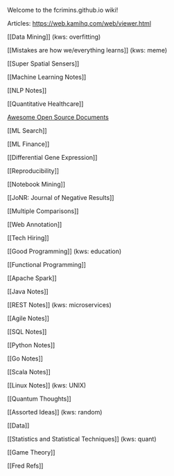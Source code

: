 Welcome to the fcrimins.github.io wiki!

Articles: https://web.kamihq.com/web/viewer.html

[[Data Mining]] (kws: overfitting)

[[Mistakes are how we/everything learns]] (kws: meme)

[[Super Spatial Sensers]]

[[Machine Learning Notes]]

[[NLP Notes]]

[[Quantitative Healthcare]]

[Awesome Open Source Documents](https://github.com/nacyot/awesome-opensource-documents)

[[ML Search]]

[[ML Finance]]

[[Differential Gene Expression]]

[[Reproducibility]]

[[Notebook Mining]]

[[JoNR: Journal of Negative Results]]

[[Multiple Comparisons]]

[[Web Annotation]]

[[Tech Hiring]]

[[Good Programming]] (kws: education)

[[Functional Programming]]

[[Apache Spark]]

[[Java Notes]]

[[REST Notes]] (kws: microservices)

[[Agile Notes]]

[[SQL Notes]]

[[Python Notes]]

[[Go Notes]]

[[Scala Notes]]

[[Linux Notes]] (kws: UNIX)

[[Quantum Thoughts]]

[[Assorted Ideas]] (kws: random)

[[Data]]

[[Statistics and Statistical Techniques]] (kws: quant)

[[Game Theory]]

[[Fred Refs]]